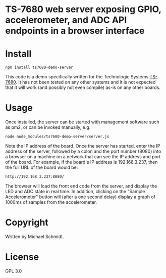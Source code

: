 TS-7680 web server exposing GPIO, accelerometer, and ADC API endpoints in a browser interface
============================================================================================


# Install

    npm install ts7680-demo-server

This code is a demo specifically written for the Technologic Systems [TS-7680](https://wiki.embeddedarm.com/wiki/TS-7680).   It has not been tested on any other systems and it is not expected that it will work (and possibly not even compile) as-is on any other boards.

# Usage

Once installed, the server can be started with management software such as pm2, or can be invoked manually, e.g.

    node node_modules/ts7680-demo-server/server.js

Note the IP address of the board.  Once the server has started, enter the IP address of the server, followed by a colon and the port number (8080) into a browser on a machine on a network that can see the IP address and port of the board.  For example, if the board's IP address is 192.168.3.237, then the full URL of the board would be:

    http://192.168.3.237:8080/

The browser will load the front end code from the server, and display the LED and ADC state in real time.  In addition, clicking on the "Sample Accelerometer" button will (after a one second delay) display a graph of 1000ms of samples from the accelerometer.


# Copyright

Written by Michael Schmidt.

# License

GPL 3.0
